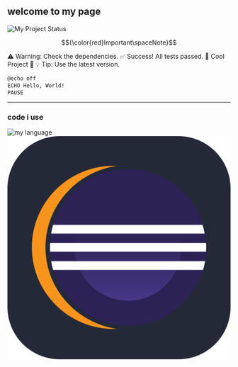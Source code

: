 ## welcome to my page

![My Project Status](https://img.shields.io/badge/Status-Awesome-blue?style=for-the-badge)

$${\color{red}Important\spaceNote}$$


:warning: Warning: Check the dependencies.
:white_check_mark: Success! All tests passed.
:star2: Cool Project :star2:
:bulb: Tip: Use the latest version.

```batch
@echo off
ECHO Hello, World!
PAUSE
```
---


### code i use


![my language](https://share.google/images/WZfZQKtBb9nuOdRoB/)
![My Skills](https://github.com/tandpfun/skill-icons/raw/main/icons/Eclipse-Dark.svg)

